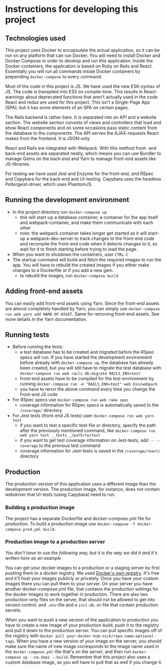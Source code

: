 # Instructions for developing this project
## Technologies used
This project uses Docker to encapsulate the actual application, so it can be run
on any platform that can run Docker. You will need to install Docker and Docker 
Compose in order to develop and run this application. Inside the Docker 
containers, the application is based on Ruby on Rails and React. Essentially you 
will run all commands inside Docker containers by prepending ```docker-compose```
to every command.

Most of the code in this project is JS. We have used the new ES6-syntax of JS.
The code is transpiled into ES5 on compile-time. This results in React-warnings
about deprecated functions that aren't actually used in the code. React and 
redux are used for this project. This isn't a Single-Page App (SPA), but it has 
some elements of an SPA on certain pages. 

The Rails backend is rather bare. It is separated into an API and a website
section. The website section consists of views and controllers that load and show
React components and on some occasions pass static content from the database to
the components. The API serves the AJAX-requests React makes from the frontend.
It is JSON-only.

React and Rails are integrated with Webpack.  With this method front- and back-end
assets are separated neatly, which means you can use Bundler to manage Gems on the
back-end and Yarn to manage front-end assets like JS-libraries.

For testing we have used Jest and Enzyme for the front-end, and RSpec and Capybara
for the back-end and UI-testing. Capybara uses the headless Poltergeist-driver, 
which uses PhantomJS.
## Running the development environment
* In the project directory run ```docker-compose up```
    * this will start-up a database container, a container for the app itself and 
    webpack-container, and make them communicate with each other
    * note: the webpack container takes longer get started as it will start-up
    a webpack-dev-server to track changes to the front-end code and recompile the
    front-end code when it detects changes to it, so wait for it to finish
    starting before trying to load the page.
* When you want to shutdown the containers, user ```CTRL-C```
* The startup command will build and fetch the required images to run the app.
You will have to rebuild the created images if you either make changes to a
Dockerfile or if you add a new gem.
    * to rebuild the images, run ```docker-compose build```
    
## Adding front-end assets
You can easily add front-end assets using Yarn. Since the front-end assets are almost completely handled by Yarn, you can simply use ```docker-compose run web yarn add NAME-OF-ASSET```. Same for removing front-end assets. See more details in the Yarn documentation.

## Running tests
* Before running the tests:
    * a test database has to be created and migrated before the RSpec specs 
    will run. If you have started the development environment before already
    with ```docker-compose up```, the database has already been created, but 
    you will still have to migrate the test database with
    ```docker-compose run web rails db:migrate RAILS_ENV=test```
    * front-end assets have to be compiled for the test environment by running
    ```docker-compose run -e "RAILS_ENV=test" web bin/webpack```
    * you have to rerun the above command every time you change the front-end JS 
    code
* For RSpec specs use ```docker-compose run web rake spec```
    * coverage information for RSpec specs is automatically saved to the 
    ```/coverage/``` directory
* For Jest tests (front-end JS tests) user ```docker-compose run web yarn test``` 
    * if you want to test a specific test-file or directory, specify the path
    after the previously mentioned command, like 
    ```docker-compose run web yarn test __tests__/path/to/test```
    * if you want to get test coverage information on Jest-tests, add 
    ```-- --coverage```
    to the previous test command
    * coverage information for Jest-tests is saved in the ```/coverage/react/```
    directory
    
## Production
The production version of this application uses a different image than the 
development version. The production image, for instance, does not contain 
webdriver that UI-tests (using Capybara) need to run. 
### Building a production image
The project has a separate Dockerfile and docker-compose.yml file for production.
To build a production image use 
```docker-compose -f docker-compose.prod.yml build```.
### Production image to a production server
_You don't have to use the following way, but it is the way we did it and it's 
written here as an example_

You can get your docker images to a production or a staging server  by first 
pushing them to a docker registry. We used 
[Docker's own registry](http://hub.docker.com). It's free and it'll host your
images publicly or privately. Once you have your custom images there you can
pull them to your server. On your server you have another docker-compose.yml file,
that contains the production settings for the docker images to work together in
production. There are also two production-only files on the server, that should
not be allowed to get into version control: and ```.env```-file and a 
```init-db.sh```-file that contain production secrets.

When you want to push a new version of the application to production you have to
create a new image of your production build, push it to the registry and pull it
down to the production server. You can pull specific images off of the registry 
with ```docker pull your-docker-hub-nick/repo-name:optional-tags```. When you have
a new version of your image on the server, you should make sure the name of new
image corresponds to the image name used in the ```docker-compose.yml```-file
that's on the server, and then run ```docker-compose up --no-deps --build```.
Remember that this project also uses a custom database image, so you will have to 
pull that as well if you change it.
